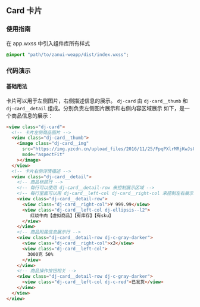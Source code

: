 ## Card 卡片

### 使用指南
在 app.wxss 中引入组件库所有样式
```css
@import "path/to/zanui-weapp/dist/index.wxss";
```

### 代码演示

#### 基础用法
卡片可以用于左侧图片，右侧描述信息的展示。
`dj-card` 由 `dj-card__thumb` 和 `dj-card__detail` 组成。分别负责左侧图片展示和右侧内容区域展示
如下，是一个商品信息的展示：
```html
<view class="dj-card">
  <!-- 卡片左侧商品图片 -->
  <view class="dj-card__thumb">
    <image class="dj-card__img"
      src="https://img.yzcdn.cn/upload_files/2016/11/25/FpqPXlrMRjKwJs8VdTu3ZDJCj4j5.jpeg?imageView2/2/w/200/h/200/q/90/format/jpeg"
      mode="aspectFit"
    ></image>
  </view>
  <!-- 卡片右侧详情描述 -->
  <view class="dj-card__detail">
    <!-- 商品标题行 -->
    <!-- 每行可以使用 dj-card__detail-row 来控制展示区域 -->
    <!-- 每行里面可以用 dj-card__left-col dj-card__right-col 来控制左右展示 -->
    <view class="dj-card__detail-row">
      <view class="dj-card__right-col">¥ 999.99</view>
      <view class="dj-card__left-col dj-ellipsis--l2">
         红烧牛肉【虚拟商品】【有库存】【有sku】
      </view>
    </view>
    <!-- 商品附属信息展示行 -->
    <view class="dj-card__detail-row dj-c-gray-darker">
      <view class="dj-card__right-col">x2</view>
      <view class="dj-card__left-col">
        3000克 50%
      </view>
    </view>
    <!-- 商品操作按钮相关 -->
    <view class="dj-card__detail-row dj-c-gray-darker">
      <view class="dj-card__left-col dj-c-red">已发货</view>
    </view>
  </view>
</view>
```

